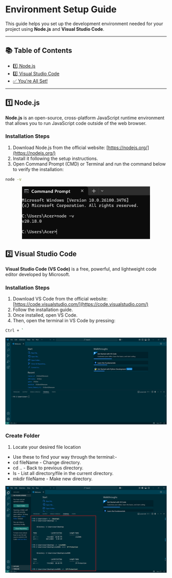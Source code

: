 # Environment Setup Guide

This guide helps you set up the development environment needed for your project using **Node.js** and **Visual Studio Code**.

---

## 📚 Table of Contents

- [1️⃣ Node.js](#1-nodejs)
- [2️⃣ Visual Studio Code](#3-visual-studio-code)
- [✅ You're All Set!](#-youre-all-set)

---

## 1️⃣ Node.js

**Node.js** is an open-source, cross-platform JavaScript runtime environment that allows you to run JavaScript code outside of the web browser.

### Installation Steps

1. Download Node.js from the official website: [https://nodejs.org/](https://nodejs.org/)
2. Install it following the setup instructions.
3. Open Command Prompt (CMD) or Terminal and run the command below to verify the installation:

```bash
node -v
```
<p align="center"> <img width="400" alt="NodeJS" src="/assets/node-v.png"> </p>

## 2️⃣ Visual Studio Code

**Visual Studio Code (VS Code)** is a free, powerful, and lightweight code editor developed by Microsoft.

### Installation Steps

1. Download VS Code from the official website: [https://code.visualstudio.com/](https://code.visualstudio.com/)
2. Follow the installation guide.
3. Once installed, open VS Code. 
4. Then, open the terminal in VS Code by pressing:

```bash
Ctrl + `
```

<p align="center">
  <img  alt="VSCode" src="/assets/vs-terminal.png">
</p>

### Create Folder
1. Locate your desired file location
- Use these to find your way through the terminal:-
- cd fileName - Change directory.
- cd .. - Back to previous directory.
- ls - List all directory/file in the current directory.
- mkdir fileName - Make new directory.
<p align="center">
  <img  alt="VSCode" src="/assets/create-directory.png">
</p>
